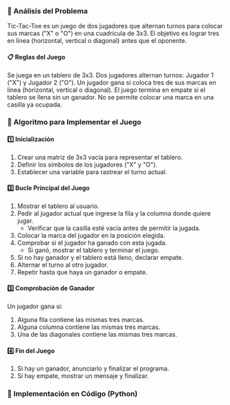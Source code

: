 ### 📌 Análisis del Problema
Tic-Tac-Toe es un juego de dos jugadores que alternan turnos para colocar sus marcas ("X" o "O") en una cuadrícula de 3x3. El objetivo es lograr tres en línea (horizontal, vertical o diagonal) antes que el oponente.

#### 📋 Reglas del Juego

Se juega en un tablero de 3x3.
Dos jugadores alternan turnos: Jugador 1 ("X") y Jugador 2 ("O").
Un jugador gana si coloca tres de sus marcas en línea (horizontal, vertical o diagonal).
El juego termina en empate si el tablero se llena sin un ganador.
No se permite colocar una marca en una casilla ya ocupada.

### 📌 Algoritmo para Implementar el Juego

#### 1️⃣ Inicialización

1. Crear una matriz de 3x3 vacía para representar el tablero.
2. Definir los símbolos de los jugadores ("X" y "O").
3. Establecer una variable para rastrear el turno actual.


#### 2️⃣ Bucle Principal del Juego

1. Mostrar el tablero al usuario.
2. Pedir al jugador actual que ingrese la fila y la columna donde quiere jugar.
    * Verificar que la casilla esté vacía antes de permitir la jugada.
3. Colocar la marca del jugador en la posición elegida.
4. Comprobar si el jugador ha ganado con esta jugada.
    * Si ganó, mostrar el tablero y terminar el juego.
5. Si no hay ganador y el tablero está lleno, declarar empate.
6. Alternar el turno al otro jugador.
7. Repetir hasta que haya un ganador o empate.

#### 3️⃣ Comprobación de Ganador

Un jugador gana si:

1. Alguna fila contiene las mismas tres marcas.
2. Alguna columna contiene las mismas tres marcas.
3. Una de las diagonales contiene las mismas tres marcas.

#### 4️⃣ Fin del Juego
1. Si hay un ganador, anunciarlo y finalizar el programa.
2. Si hay empate, mostrar un mensaje y finalizar.

### 📌 Implementación en Código (Python)
